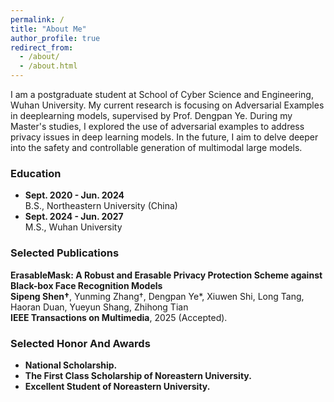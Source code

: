 ```yaml
---
permalink: /
title: "About Me"
author_profile: true
redirect_from: 
  - /about/
  - /about.html
---
```

I am a postgraduate student at School of Cyber Science and Engineering, Wuhan University. My current research is focusing on Adversarial Examples in deeplearning models, supervised by Prof. Dengpan Ye. During my Master's studies, I explored the use of adversarial examples to address privacy issues in deep learning models. In the future, I aim to delve deeper into the safety and controllable generation of multimodal large models.

### Education 
- **Sept. 2020 - Jun. 2024**  
  B.S., Northeastern University (China)  
- **Sept. 2024 - Jun. 2027**  
  M.S., Wuhan University

### Selected Publications
**ErasableMask: A Robust and Erasable Privacy Protection Scheme against Black-box Face Recognition Models**  
**Sipeng Shen†**, Yunming Zhang†, Dengpan Ye*, Xiuwen Shi, Long Tang, Haoran Duan, Yueyun Shang, Zhihong Tian  
**IEEE Transactions on Multimedia**, 2025 (Accepted).

### Selected Honor And Awards
- **National Scholarship.**
- **The First Class Scholarship of Noreastern University.**
- **Excellent Student of Noreastern University.**



